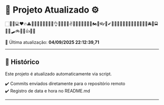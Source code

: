 # 🚀 Projeto Atualizado ⚙️

🏻🙏🏻💻❤️🔥⚠️👍🏻🚨😊😂🤣😍😒👌😘💕😁🤷✌💋🌹🎉🎂🤳🐱👤🏍🐉👓🚀✔👀😃✨😆🤔🤢🎁🚗🚓🚒🚚🚛🚜🚔🚖🚍🦽🦼🛹🚲🛴🛵👍🙌🤦

📅 Última atualização: **04/09/2025 22:12:39,71**

---

## 📌 Histórico
Este projeto é atualizado automaticamente via script.

✔️ Commits enviados diretamente para o repositório remoto  
✔️ Registro de data e hora no README.md

---

